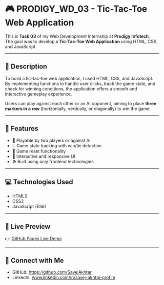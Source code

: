 # 🎮 PRODIGY_WD_03 - Tic-Tac-Toe Web Application

This is **Task 03** of my Web Development Internship at **Prodigy Infotech**.  
The goal was to develop a **Tic-Tac-Toe Web Application** using HTML, CSS, and JavaScript.

---

## 📝 Description

To build a tic-tac-toe web application, I used HTML, CSS, and JavaScript.  
By implementing functions to handle user clicks, track the game state, and check for winning conditions, the application offers a smooth and interactive gameplay experience.

Users can play against each other or an AI opponent, aiming to place **three markers in a row** (horizontally, vertically, or diagonally) to win the game.

---

## 🌟 Features

- 🎯 Playable by two players or against AI
- 💡 Game state tracking with win/tie detection
- 🔄 Game reset functionality
- 🎨 Interactive and responsive UI
- ⚙️ Built using only frontend technologies

---

## 💻 Technologies Used

- HTML5
- CSS3
- JavaScript (ES6)

---

## 🚀 Live Preview

👉 [GitHub Pages Live Demo](https://savejakhtar.github.io/PRODIGY_WD_03/)



---

## 🔗 Connect with Me

- GitHub: https://github.com/SavejAkhtar
- LinkedIn: www.linkedin.com/in/savej-akhtar-profile



